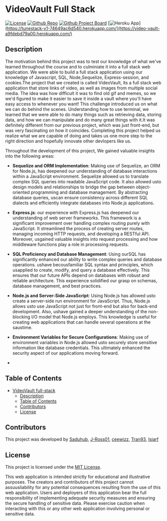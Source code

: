 # VideoVault Full Stack
[![License](https://img.shields.io/badge/License-MIT-green.svg)](https://opensource.org/license/mit/)
[![Github Repo](https://img.shields.io/badge/GitHub_Project_Board-Deployed-blue?logo=github)](https://github.com/users/saduhub/projects/5)
[![Github Project Board](https://img.shields.io/badge/GitHub-Saduhub-blue?logo=github)](https://github.com/saduhub/VideoVault)
[![Heroku App](https://img.shields.io/badge/Heroku-Deployed-blueviolet?logo=heroku)](https://tunestack-v1-74649ac6d540.herokuapp.com/](https://video-vault-a9fdebd79a00.herokuapp.com/)


## Description

The motivation behind this project was to test our knowledge of what we've learned throughout the course and to culminiate it into a full stack web application. We were able to build a full stack  application using our knowledge of Javascript, SQL, Node,Sequelize, Express-session, and cookies.The project that we created is called VideoVault, its a full stack web application that store links of video, as well as images from multiple social media. The idea was how difficult it was to find old gif and memes, so we we'd figured to make it easier to save it inside a vault where you'll have easy access to whenever you want! This challenge introduced us on what we can do behind the scenes. Understanding how to use terminal, we learned that we were able to do many things such as retrieving data, storing data, and how we can manipulate and do many great things with it.It was definitely different from our previous project, which was just front-end, but was very fascinating on how it coincides. Completing this project helped us realize what we are capable of doing and takes us one more step to the right direction and hopefully innovate other devlopers like us. 




Throughout the development of this project, We gained valuable insights into the following areas:
  
- **Sequelize and ORM Implementation**: Making use of Sequelize, an ORM for Node.js, has deepened our understanding of database interactions within a JavaScript environment. Sequelize allowed us to translate complex SQL queries into readable JavaScript code. It also allowed usto design models and relationships to bridge the gap between object-oriented programming and database management. By abstracting database queries, uscan ensure consistency across different SQL dialects and efficiently integrate databases into Node.js applications.

  
- **Express.js**: our experience with Express.js has deepened our understanding of web server frameworks. This framework is a significant improvement over handling complex routing purely with JavaScript. It streamlined the process of creating server routes, managing incoming HTTP requests, and developing a RESTful API. Moreover, usgained valuable insights into request processing and how middleware functions play a role in processing requests.

- **SQL Proficiency and Database Management**: Using ourSQL has significantly enhanced our ability to write complex queries and database operations. ushave becousfamiliar SQL syntax and principles, which usapplied to create, modify, and query a database effectively. This ensures that our future APIs depend on databases with robust and reliable architecture. This experience solidified our grasp on schemas, database management, and best practices.
  
  
- **Node.js and Server-Side JavaScript**: Using Node.js has allowed usto create a server-side run environment for JavaScript. Thus, Node.js allows usto use JavaScript not just for front-end but also for back-end development. Also, ushave gained a deeper understanding of the non-blocking I/O model that Node.js employs. This knowledge is useful for creating web applications that can handle several operations at the saustime.
  

- **Environment Variables for Secure Configurations**: Making use of environment variables in Node.js allowed usto securely store sensitive information like database credentials. This ultimately enhanced the security aspect of our applications moving forward.
  
-
  


## Table of Contents

- [VideoVault full-stack](#VideoVault-full-stack-web-application)
  - [Description](#description)
  - [Table of Contents](#table-of-contents)
  - [Contributors](#contributors)
  - [License](#license)




## Contributors

This project was developed by [Saduhub](https://github.com/saduhub), [J-Ross01](https://github.com/J-Ross01), [ceewizz](https://github.com/ceewizz), [Tran93](https://github.com/Tran93), [Isiarf](https://github.com/Isiarf)


## License

This project is licensed under the [MIT License](https://opensource.org/license/mit/).

This web application is intended strictly for educational and illustrative purposes. The creators and contributors of this project cannot assuusliability for any potential consequences resulting from the use of this web application.
Users and deployers of this application bear the full responsibility of implementing adequate security measures and ensuring the secure handling of sensitive data. Please exercise caution when interacting with this or any other web application involving personal or sensitive data.
